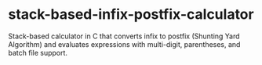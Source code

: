 # stack-based-infix-postfix-calculator
Stack-based calculator in C that converts infix to postfix (Shunting Yard Algorithm) and evaluates expressions with multi-digit, parentheses, and batch file support.
